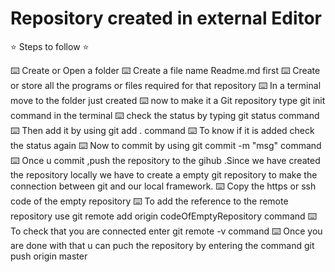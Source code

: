 # Repository created in external Editor

⭐️ Steps to follow ⭐️

⌨️ Create or Open a folder 
⌨️ Create a file name Readme.md first
⌨️ Create or store all the programs or files required for that repository
⌨️ In a terminal move to the folder just created 
⌨️ now to make it a Git repository type git init command in the terminal
⌨️ check the status by typing git status command
⌨️ Then add it by using git add . command
⌨️ To know if it is added check the status again
⌨️ Now to commit by using git commit -m "msg" command
⌨️ Once u commit ,push the repository to the gihub .Since we have created the          repository locally we have to create a empty git repository to make the connection between git and our local framework.
⌨️ Copy the https or ssh code of the empty repository
⌨️ To add the reference to the remote repository use git remote add origin codeOfEmptyRepository command 
⌨️ To check that you are connected enter git remote -v command
⌨️ Once you are done with that u can puch the repository by entering the command git push origin master 
